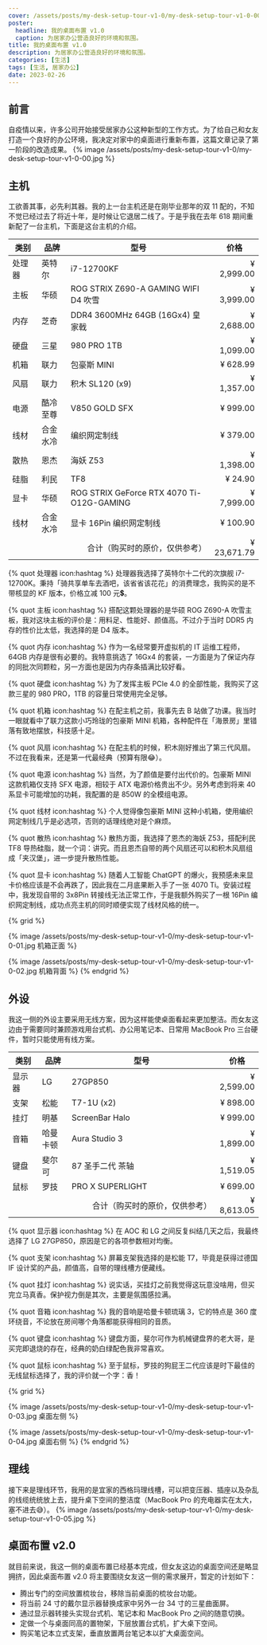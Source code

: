 ```yaml
---
cover: /assets/posts/my-desk-setup-tour-v1-0/my-desk-setup-tour-v1-0-00.jpg
poster:
  headline: 我的桌面布置 v1.0
  caption: 为居家办公营造良好的环境和氛围。
title: 我的桌面布置 v1.0
description: 为居家办公营造良好的环境和氛围。
categories: [生活]
tags: [生活, 居家办公]
date: 2023-02-26
---
```


## 前言

自疫情以来，许多公司开始接受居家办公这种新型的工作方式。为了给自己和女友打造一个良好的办公环境，我决定对家中的桌面进行重新布置，这篇文章记录了第一阶段的改造成果。
{% image /assets/posts/my-desk-setup-tour-v1-0/my-desk-setup-tour-v1-0-00.jpg %}

## 主机

工欲善其事，必先利其器。我的上一台主机还是在刚毕业那年的双 11 配的，不知不觉已经过去了将近十年，是时候让它退居二线了。于是乎我在去年 618 期间重新配了一台主机，下面是这台主机的介绍。

<table>
  <thead>
    <tr><th width="12%">类别</th><th width="12%">品牌</th><th width="60%">型号</th><th width="16%">价格</th></tr>
  </thead>
  <tbody>
    <tr><td>处理器</td><td>英特尔</td><td>i7-12700KF</td><td align="right">¥ 2,999.00</td></tr>
    <tr><td>主板</td><td>华硕</td><td>ROG STRIX Z690-A GAMING WIFI D4 吹雪</td><td align="right">¥ 3,999.00</td></tr>
    <tr><td>内存</td><td>芝奇</td><td>DDR4 3600MHz 64GB (16Gx4) 皇家戟</td><td align="right">¥ 2,688.00</td></tr>
    <tr><td>硬盘</td><td>三星</td><td>980 PRO 1TB</td><td align="right">¥ 1,099.00</td></tr>
    <tr><td>机箱</td><td>联力</td><td>包豪斯 MINI</td><td align="right">¥ 628.99</td></tr>
    <tr><td>风扇</td><td>联力</td><td>积木 SL120 (x9)</td><td align="right">¥ 1,357.00</td></tr>
    <tr><td>电源</td><td>酷冷至尊</td><td>V850 GOLD SFX</td><td align="right">¥ 999.00</td></tr>
    <tr><td>线材</td><td>合金水冷</td><td>编织网定制线</td><td align="right">¥ 379.00</td></tr>
    <tr><td>散热</td><td>恩杰</td><td>海妖 Z53</td><td align="right">¥ 1,398.00</td></tr>
    <tr><td>硅脂</td><td>利民</td><td>TF8</td><td align="right">¥ 24.90</td></tr>
    <tr><td>显卡</td><td>华硕</td><td>ROG STRIX GeForce RTX 4070 Ti-O12G-GAMING</td><td align="right">¥ 7,999.00</td></tr>
    <tr><td>线材</td><td>合金水冷</td><td>显卡 16Pin 编织网定制线</td><td align="right">¥ 100.90</td></tr>
    <tr><td align="right" colspan="3">合计（购买时的原价，仅供参考）</td><td align="right">¥ 23,671.79</td></tr>
  </tbody>
</table>

{% quot 处理器 icon:hashtag %}
处理器我选择了英特尔十二代的次旗舰 i7-12700K。秉持「骑共享单车去酒吧，该省省该花花」的消费理念，我购买的是不带核显的 KF 版本，价格立减 100 元💲。

{% quot 主板 icon:hashtag %}
搭配这颗处理器的是华硕 ROG Z690-A 吹雪主板，我对这块主板的评价是：用料足、性能好、颜值高。不过介于当时 DDR5 内存的性价比太低，我选择的是 D4 版本。

{% quot 内存 icon:hashtag %}
作为一名经常要开虚拟机的 IT 运维工程师，64GB 内存是很有必要的。我特意挑选了 16Gx4 的套装，一方面是为了保证内存的同批次同颗粒，另一方面也是因为内存条插满比较好看。

{% quot 硬盘 icon:hashtag %}
为了发挥主板 PCIe 4.0 的全部性能，我购买了这款三星的 980 PRO，1TB 的容量日常使用完全足够。

{% quot 机箱 icon:hashtag %}
在配主机之前，我事先去 B 站做了功课。我当时一眼就看中了联力这款小巧玲珑的包豪斯 MINI 机箱，各种配件在「海景房」里错落有致地摆放，科技感十足。

{% quot 风扇 icon:hashtag %}
在配主机的时候，积木刚好推出了第三代风扇。不过在我看来，还是第一代最经典（预算有限😂）。

{% quot 电源 icon:hashtag %}
当然，为了颜值是要付出代价的。包豪斯 MINI 这款机箱仅支持 SFX 电源，相较于 ATX 电源价格贵出不少。另外考虑到将来 40 系显卡可能增加的功耗，我配置的是 850W 的全模组电源。

{% quot 线材 icon:hashtag %}
个人觉得像包豪斯 MINI 这种小机箱，使用编织网定制线几乎是必选项，否则的话理线绝对是个麻烦。

{% quot 散热 icon:hashtag %}
散热方面，我选择了恩杰的海妖 Z53，搭配利民 TF8 导热硅脂，就一个词：讲究。而且恩杰自带的两个风扇还可以和积木风扇组成「夹汉堡」，进一步提升散热性能。

{% quot 显卡 icon:hashtag %}
随着人工智能 ChatGPT 的爆火，我预感未来显卡价格应该是不会再跌了，因此我在二月底果断入手了一张 4070 Ti。安装过程中，我发现自带的 3x8Pin 转接线无法正常工作，于是我额外购买了一根 16Pin 编织网定制线，成功点亮主机的同时顺便实现了线材风格的统一。

{% grid %}
<!-- cell -->
{% image /assets/posts/my-desk-setup-tour-v1-0/my-desk-setup-tour-v1-0-01.jpg 机箱正面 %}
<!-- cell -->
{% image /assets/posts/my-desk-setup-tour-v1-0/my-desk-setup-tour-v1-0-02.jpg 机箱背面 %}
{% endgrid %}

## 外设

我这一侧的外设主要采用无线方案，因为这样能使桌面看起来更加整洁。而女友这边由于需要同时兼顾游戏用台式机、办公用笔记本、日常用 MacBook Pro 三台硬件，暂时只能使用有线方案。

<table>
  <thead>
    <tr><th width="12%">类别</th><th width="12%">品牌</th><th width="60%">型号</th><th width="16%">价格</th></tr>
  </thead>
  <tbody>
    <tr><td>显示器</td><td>LG</td><td>27GP850</td><td align="right">¥ 2,599.00</td></tr>
    <tr><td>支架</td><td>松能</td><td>T7-1U (x2)</td><td align="right">¥ 898.00</td></tr>
    <tr><td>挂灯</td><td>明基</td><td>ScreenBar Halo</td><td align="right">¥ 999.00</td></tr>
    <tr><td>音箱</td><td>哈曼卡顿</td><td>Aura Studio 3</td><td align="right">¥ 1,899.00</td></tr>
    <tr><td>键盘</td><td>斐尔可</td><td>87 圣手二代 茶轴</td><td align="right">¥ 1,519.05</td></tr>
    <tr><td>鼠标</td><td>罗技</td><td>PRO X SUPERLIGHT</td><td align="right">¥ 699.00</td></tr>
    <tr><td align="right" colspan="3">合计（购买时的原价，仅供参考）</td><td align="right">¥ 8,613.05</td></tr>
  </tbody>
</table>

{% quot 显示器 icon:hashtag %}
在 AOC 和 LG 之间反复纠结几天之后，我最终选择了 LG 27GP850，原因是它的各项参数相对均衡。

{% quot 支架 icon:hashtag %}
屏幕支架我选择的是松能 T7，毕竟是获得过德国 IF 设计奖的产品，颜值高，自带的理线槽方便藏线。

{% quot 挂灯 icon:hashtag %}
说实话，买挂灯之前我觉得这玩意没啥用，但买完立马真香。保护视力倒是其次，主要是氛围感拉满。

{% quot 音箱 icon:hashtag %}
我的音响是哈曼卡顿琉璃 3，它的特点是 360 度环绕音，不论放在房间哪个角落都能获得相同的音质。

{% quot 键盘 icon:hashtag %}
键盘方面，斐尔可作为机械键盘界的老大哥，是买完即退烧的存在，经典的奶白绿配色我非常喜欢。

{% quot 鼠标 icon:hashtag %}
至于鼠标，罗技的狗屁王二代应该是时下最佳的无线鼠标选择了，我的评价就一个字：香！

{% grid %}
<!-- cell -->
{% image /assets/posts/my-desk-setup-tour-v1-0/my-desk-setup-tour-v1-0-03.jpg 桌面左侧 %}
<!-- cell -->
{% image /assets/posts/my-desk-setup-tour-v1-0/my-desk-setup-tour-v1-0-04.jpg 桌面右侧 %}
{% endgrid %}

## 理线

接下来是理线环节，我用的是宜家的西格玛理线槽，可以把变压器、插座以及杂乱的线缆统统放上去，提升桌下空间的整洁度（MacBook Pro 的充电器实在太大，塞不进去😅）。
{% image /assets/posts/my-desk-setup-tour-v1-0/my-desk-setup-tour-v1-0-05.jpg %}

## 桌面布置 v2.0

就目前来说，我这一侧的桌面布置已经基本完成，但女友这边的桌面空间还是略显拥挤，因此桌面布置 v2.0 将主要围绕女友这一侧的需求展开，暂定的计划如下：
- 腾出专门的空间放置梳妆台，移除当前桌面的梳妆台功能。
- 将当前 24 寸的戴尔显示器替换成家中另外一台 34 寸的三星曲面屏。
- 通过显示器转接头实现台式机、笔记本和 MacBook Pro 之间的随意切换。
- 定做一个与桌面同高的置物架，下层放置台式机，扩大桌下空间。
- 购买笔记本立式支架，垂直放置两台笔记本以扩大桌面空间。
